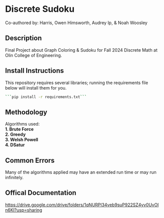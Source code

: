 # Discrete Sudoku
Co-authored by: Harris, Owen Himsworth, Audrey Ip, & Noah Woosley

## Description
Final Project about Graph Coloring &amp; Sudoku for Fall 2024 Discrete Math at Olin College of Engineering.

## Install Instructions
This repository requires several libraries; running the requirements file below will install them for you.

```bash
```pip install -r requirements.txt```
```

## Methodology
Algorithms used: <br>
**1. Brute Force** <br>
**2. Greedy**  <br>
**3. Welsh Powell**  <br>
**4. DSatur**  <br>

## Common Errors
Many of the algorithms applied may have an extended run time or may run infinitely.


## Offical Documentation
https://drive.google.com/drive/folders/1qNURPl34veb9suP922SZ4yv0UvOln6KI?usp=sharing

